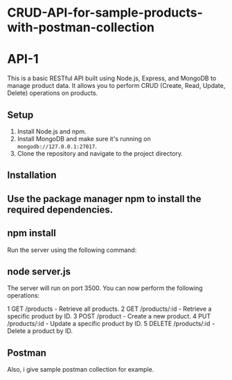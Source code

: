 # CRUD-API-for-sample-products-with-postman-collection
# API-1

This is a basic RESTful API built using Node.js, Express, and MongoDB to manage product data. It allows you to perform CRUD (Create, Read, Update, Delete) operations on products.

## Setup

1. Install Node.js and npm.
2. Install MongoDB and make sure it's running on `mongodb://127.0.0.1:27017`.
3. Clone the repository and navigate to the project directory.

## Installation

## Use the package manager npm to install the required dependencies.

## npm install

Run the server using the following command:

## node server.js
The server will run on port 3500. You can now perform the following operations:

1 GET /products - Retrieve all products.
2 GET /products/:id - Retrieve a specific product by ID.
3 POST /product - Create a new product.
4 PUT /products/:id - Update a specific product by ID.
5 DELETE /products/:id - Delete a product by ID.

## Postman

Also, i give sample postman collection for example.
